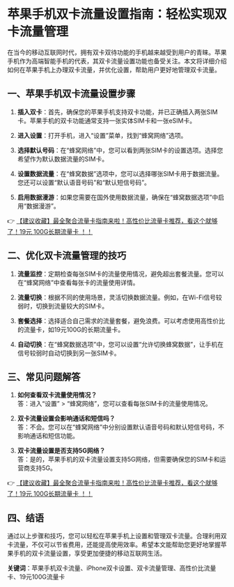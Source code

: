 # 苹果手机双卡流量设置指南：轻松实现双卡流量管理

在当今的移动互联网时代，拥有双卡双待功能的手机越来越受到用户的青睐。苹果手机作为高端智能手机的代表，其双卡流量设置功能也备受关注。本文将详细介绍如何在苹果手机上办理双卡流量，并优化设置，帮助用户更好地管理双卡流量。

## 一、苹果手机双卡流量设置步骤

1. **插入双卡**：首先，确保您的苹果手机支持双卡功能，并已正确插入两张SIM卡。苹果手机的双卡功能通常支持一张实体SIM卡和一张eSIM卡。

2. **进入设置**：打开手机，进入“设置”菜单，找到“蜂窝网络”选项。

3. **选择默认号码**：在“蜂窝网络”中，您可以看到两张SIM卡的设置选项。选择您希望作为默认数据流量的SIM卡。

4. **设置数据流量**：在“蜂窝数据”选项中，您可以选择哪张SIM卡用于数据流量。您还可以设置“默认语音号码”和“默认短信号码”。

5. **启用数据漫游**：如果您需要在国外使用数据流量，确保在“蜂窝数据选项”中启用“数据漫游”。

👉 [【建议收藏】最全聚合流量卡指南来啦！高性价比流量卡推荐，看这个就够了！19元 100G长期流量卡 ！！](https://bit.ly/Liuliangka)

## 二、优化双卡流量管理的技巧

1. **流量监控**：定期检查每张SIM卡的流量使用情况，避免超出套餐流量。您可以在“蜂窝网络”中查看每张卡的流量使用详情。

2. **流量切换**：根据不同的使用场景，灵活切换数据流量。例如，在Wi-Fi信号较弱时，切换到流量较大的SIM卡。

3. **套餐选择**：选择适合自己需求的流量套餐，避免浪费。可以考虑使用高性价比的流量卡，如19元100G的长期流量卡。

4. **自动切换**：在“蜂窝数据选项”中，您可以设置“允许切换蜂窝数据”，让手机在信号较弱时自动切换到另一张SIM卡。

## 三、常见问题解答

1. **如何查看双卡流量使用情况？**  
   答：进入“设置” > “蜂窝网络”，您可以查看每张SIM卡的流量使用情况。

2. **双卡流量设置会影响通话和短信吗？**  
   答：不会。您可以在“蜂窝网络”中分别设置默认语音号码和默认短信号码，不影响通话和短信功能。

3. **双卡流量设置是否支持5G网络？**  
   答：是的，苹果手机的双卡流量设置支持5G网络，但需要确保您的SIM卡和运营商支持5G。

👉 [【建议收藏】最全聚合流量卡指南来啦！高性价比流量卡推荐，看这个就够了！19元 100G长期流量卡 ！！](https://bit.ly/Liuliangka)

## 四、结语

通过以上步骤和技巧，您可以轻松在苹果手机上设置和管理双卡流量。合理利用双卡流量，不仅可以节省费用，还能提高使用效率。希望本文能帮助您更好地掌握苹果手机的双卡流量设置，享受更加便捷的移动互联网生活。

**关键词**：苹果手机双卡流量、iPhone双卡设置、双卡流量管理、高性价比流量卡、19元100G流量卡